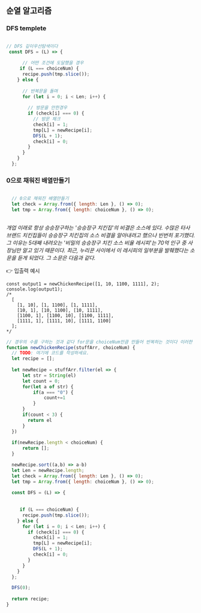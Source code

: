 ## 순열 알고리즘

### DFS templete

```js

// DFS 깊이우선탐색이다 
 const DFS = (L) => {
 
      // 어떤 조건에 도달했을 경우
     if (L === choiceNum) {
      recipe.push(tmp.slice());
    } else {
    
      // 반복문을 돌며 
      for (let i = 0; i < Len; i++) {
        
        // 방문을 안한경우
        if (check[i] === 0) {
          // 방문 체크
          check[i] = 1;
          tmp[L] = newRecipe[i];
          DFS(L + 1);
          check[i] = 0;
        }
      }
    }
  };


```

### 0으로 채워진 배열만들기

```js

  // 0으로 채워진 배열만들기
  let check = Array.from({ length: Len }, () => 0);
  let tmp = Array.from({ length: choiceNum }, () => 0);
  

```

*개업 이래로 항상 승승장구하는 '승승장구 치킨집'의 비결은 소스에 있다. 수많은 타사 브랜드 치킨집들이 승승장구 치킨집의 소스 비결을 알아내려고 했으나 빈번히 포기했다.
그 이유는 5대째 내려오는 '비밀의 승승장구 치킨 소스 비율 레시피'는 70억 인구 중 사장님만 알고 있기 때문이다. 최근, 누리꾼 사이에서 이 레시피의 일부분을 발췌했다는 소문을 듣게 되었다.
그 소문은 다음과 같다.*

👉 입출력 예시
```
const output1 = newChickenRecipe([1, 10, 1100, 1111], 2);
console.log(output1);
/*
  [
    [1, 10], [1, 1100], [1, 1111],
    [10, 1], [10, 1100], [10, 1111],
    [1100, 1], [1100, 10], [1100, 1111],
    [1111, 1], [1111, 10], [1111, 1100]
  ];
*/

```

```js
// 경우의 수를 구하는 것과 같다 for문을 choiceNum만큼 만들어 반복하는 것이다 이러한 방법을 DFS방식으로 찾기를 구현하는 것이다.
function newChickenRecipe(stuffArr, choiceNum) {
  // TODO: 여기에 코드를 작성하세요.
  let recipe = [];
  
  let newRecipe = stuffArr.filter(el => {
      let str = String(el)
      let count = 0;
      for(let a of str) {
          if(a === "0") {
              count+=1
          }
      }
      if(count < 3) {
        return el
      }
  })
  
  if(newRecipe.length < choiceNum) {
      return [];
  }

  newRecipe.sort((a,b) => a-b)
  let Len = newRecipe.length;
  let check = Array.from({ length: Len }, () => 0);
  let tmp = Array.from({ length: choiceNum }, () => 0);
  
  const DFS = (L) => {
  
    
     if (L === choiceNum) {
      recipe.push(tmp.slice());
    } else {
      for (let i = 0; i < Len; i++) {
        if (check[i] === 0) {
          check[i] = 1;
          tmp[L] = newRecipe[i];
          DFS(L + 1);
          check[i] = 0;
        }
      }
    }
  };

  DFS(0);
 
  return recipe;
}


```


